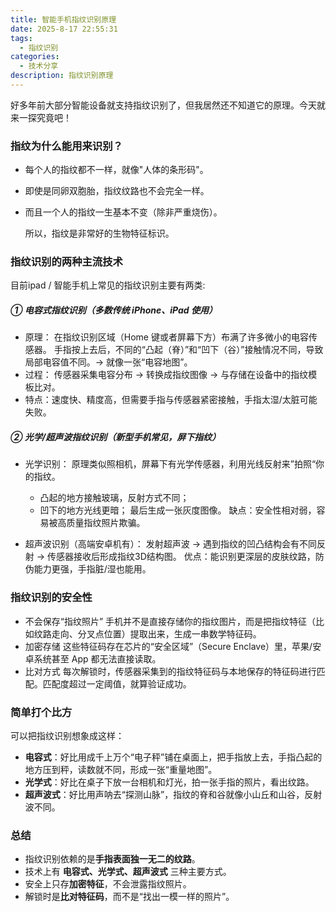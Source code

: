 ```yaml
---
title: 智能手机指纹识别原理
date: 2025-8-17 22:55:31
tags:
  - 指纹识别
categories:
  - 技术分享
description: 指纹识别原理
---
```


好多年前大部分智能设备就支持指纹识别了，但我居然还不知道它的原理。今天就来一探究竟吧！

### 指纹为什么能用来识别？

- 每个人的指纹都不一样，就像"人体的条形码"。
- 即使是同卵双胞胎，指纹纹路也不会完全一样。
- 而且一个人的指纹一生基本不变（除非严重烧伤）。

  所以，指纹是非常好的生物特征标识。

### 指纹识别的两种主流技术

目前ipad / 智能手机上常见的指纹识别主要有两类:

##### ① 电容式指纹识别（多数传统 iPhone、iPad 使用）

- 原理：
	在指纹识别区域（Home 键或者屏幕下方）布满了许多微小的电容传感器。  手指按上去后，不同的“凸起（脊）”和“凹下（谷）”接触情况不同，导致局部电容值不同。→ 就像一张“电容地图”。
- 过程：
	传感器采集电容分布 → 转换成指纹图像 → 与存储在设备中的指纹模板比对。
- 特点：速度快、精度高，但需要手指与传感器紧密接触，手指太湿/太脏可能失败。

##### ② 光学/超声波指纹识别（新型手机常见，屏下指纹）

- 光学识别：
	原理类似照相机，屏幕下有光学传感器，利用光线反射来”拍照“你的指纹。
	- 凸起的地方接触玻璃，反射方式不同；
	- 凹下的地方光线更暗；
		最后生成一张灰度图像。
		缺点：安全性相对弱，容易被高质量指纹照片欺骗。
		
- 超声波识别（高端安卓机有）：
	发射超声波 → 遇到指纹的凹凸结构会有不同反射 → 传感器接收后形成指纹3D结构图。
	优点：能识别更深层的皮肤纹路，防伪能力更强，手指脏/湿也能用。


### 指纹识别的安全性

- 不会保存“指纹照片”
	手机并不是直接存储你的指纹图片，而是把指纹特征（比如纹路走向、分叉点位置）提取出来，生成一串数学特征码。
- 加密存储
	这些特征码存在芯片的“安全区域”（Secure Enclave）里，苹果/安卓系统甚至 App 都无法直接读取。
- 比对方式
	每次解锁时，传感器采集到的指纹特征码与本地保存的特征码进行匹配。匹配度超过一定阈值，就算验证成功。


### 简单打个比方

可以把指纹识别想象成这样：

- **电容式**：好比用成千上万个“电子秤”铺在桌面上，把手指放上去，手指凸起的地方压到秤，读数就不同，形成一张“重量地图”。
- **光学式**：好比在桌子下放一台相机和灯光，拍一张手指的照片，看出纹路。
- **超声波式**：好比用声呐去“探测山脉”，指纹的脊和谷就像小山丘和山谷，反射波不同。


### 总结

- 指纹识别依赖的是**手指表面独一无二的纹路**。
- 技术上有 **电容式、光学式、超声波式** 三种主要方式。
- 安全上只存**加密特征**，不会泄露指纹照片。
- 解锁时是**比对特征码**，而不是“找出一模一样的照片”。